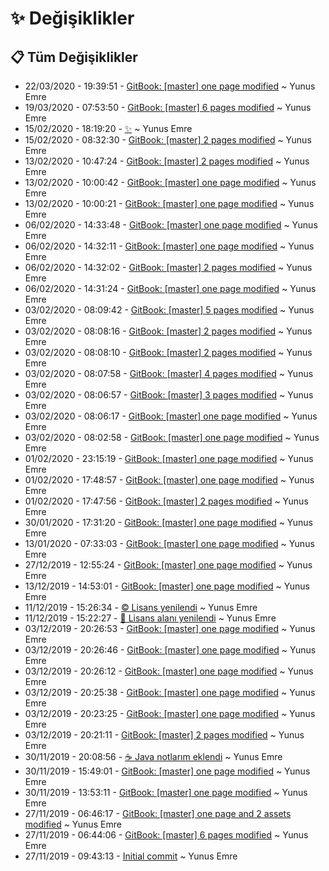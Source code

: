 # ✨ Değişiklikler

## 📋 Tüm Değişiklikler

- 22/03/2020 - 19:39:51 - [GitBook: [master] one page modified](https://github.com/YEmreAk/YEmoji/commit/7d6574e6a5f4aa471b34152f345d140ba0da52cf?diff=split) ~ Yunus Emre
- 19/03/2020 - 07:53:50 - [GitBook: [master] 6 pages modified](https://github.com/YEmreAk/YEmoji/commit/7ef519738bb7eb090c2349890b8034efaa4383e1?diff=split) ~ Yunus Emre
- 15/02/2020 - 18:19:20 - [✨](https://github.com/YEmreAk/YEmoji/commit/d7601c64e3d8dd82c558cc9393a4273bb94fd92b?diff=split) ~ Yunus Emre
- 15/02/2020 - 08:32:30 - [GitBook: [master] 2 pages modified](https://github.com/YEmreAk/YEmoji/commit/1c9c9302b4a7dc27900c2959cd5b581b32fbee56?diff=split) ~ Yunus Emre
- 13/02/2020 - 10:47:24 - [GitBook: [master] 2 pages modified](https://github.com/YEmreAk/YEmoji/commit/1fbfac4614ba46c99f8d7768015d9276390e5137?diff=split) ~ Yunus Emre
- 13/02/2020 - 10:00:42 - [GitBook: [master] one page modified](https://github.com/YEmreAk/YEmoji/commit/736b1dc9916d0ed7c604dabce0d538be3749c4bd?diff=split) ~ Yunus Emre
- 13/02/2020 - 10:00:21 - [GitBook: [master] one page modified](https://github.com/YEmreAk/YEmoji/commit/834450e091cf1a6bf0c2d4359eba6f31d4eebb96?diff=split) ~ Yunus Emre
- 06/02/2020 - 14:33:48 - [GitBook: [master] one page modified](https://github.com/YEmreAk/YEmoji/commit/123c25b82b9119867bfbbbee3c851aae307af28b?diff=split) ~ Yunus Emre
- 06/02/2020 - 14:32:11 - [GitBook: [master] one page modified](https://github.com/YEmreAk/YEmoji/commit/1d0dcc1f247a5bc4c710da342c84f8fc8877547d?diff=split) ~ Yunus Emre
- 06/02/2020 - 14:32:02 - [GitBook: [master] 2 pages modified](https://github.com/YEmreAk/YEmoji/commit/2874f82f52acfb8304c77c6bd014e444a0d45994?diff=split) ~ Yunus Emre
- 06/02/2020 - 14:31:24 - [GitBook: [master] one page modified](https://github.com/YEmreAk/YEmoji/commit/3be520fbae9a62561091478fc0128185fd4d1083?diff=split) ~ Yunus Emre
- 03/02/2020 - 08:09:42 - [GitBook: [master] 5 pages modified](https://github.com/YEmreAk/YEmoji/commit/b4177ed5f3efbbe9e48045f6113cfe0266a1f078?diff=split) ~ Yunus Emre
- 03/02/2020 - 08:08:16 - [GitBook: [master] 2 pages modified](https://github.com/YEmreAk/YEmoji/commit/463006ca7c51bbdd90bab63304695a0dda0c5fe2?diff=split) ~ Yunus Emre
- 03/02/2020 - 08:08:10 - [GitBook: [master] 2 pages modified](https://github.com/YEmreAk/YEmoji/commit/38df0f6a72121a00b35ba9d9597656bb793c8518?diff=split) ~ Yunus Emre
- 03/02/2020 - 08:07:58 - [GitBook: [master] 4 pages modified](https://github.com/YEmreAk/YEmoji/commit/b2b6c92d481829ac2ffe37e7b846aea07126dc6e?diff=split) ~ Yunus Emre
- 03/02/2020 - 08:06:57 - [GitBook: [master] 3 pages modified](https://github.com/YEmreAk/YEmoji/commit/9f4b5a2a5741e769ecece80bf16dea5b25089f3b?diff=split) ~ Yunus Emre
- 03/02/2020 - 08:06:17 - [GitBook: [master] one page modified](https://github.com/YEmreAk/YEmoji/commit/f4e0dcd5bcc192eaedd4463bdd9691b1430c7499?diff=split) ~ Yunus Emre
- 03/02/2020 - 08:02:58 - [GitBook: [master] one page modified](https://github.com/YEmreAk/YEmoji/commit/bb15ea6645fd1418684c86b4abd1accff4c04806?diff=split) ~ Yunus Emre
- 01/02/2020 - 23:15:19 - [GitBook: [master] one page modified](https://github.com/YEmreAk/YEmoji/commit/375b524018d0fe88524b2eef94424f2659f6536c?diff=split) ~ Yunus Emre
- 01/02/2020 - 17:48:57 - [GitBook: [master] one page modified](https://github.com/YEmreAk/YEmoji/commit/0d8995c8feeaf0e5e436de8bef2149f5d51674e4?diff=split) ~ Yunus Emre
- 01/02/2020 - 17:47:56 - [GitBook: [master] 2 pages modified](https://github.com/YEmreAk/YEmoji/commit/85c3a421f3706ecde105cf84a7c5c65d98b6ebf6?diff=split) ~ Yunus Emre
- 30/01/2020 - 17:31:20 - [GitBook: [master] one page modified](https://github.com/YEmreAk/YEmoji/commit/8068463a572ec4f0307a17f1a6dbf38e0d1542a6?diff=split) ~ Yunus Emre
- 13/01/2020 - 07:33:03 - [GitBook: [master] one page modified](https://github.com/YEmreAk/YEmoji/commit/0a299ff5ca8f241a9801bee86773c96cd6e2a5de?diff=split) ~ Yunus Emre
- 27/12/2019 - 12:55:24 - [GitBook: [master] one page modified](https://github.com/YEmreAk/YEmoji/commit/cf237d95cfcdd888c16f7ae4b49e2cfb73845d1b?diff=split) ~ Yunus Emre
- 13/12/2019 - 14:53:01 - [GitBook: [master] one page modified](https://github.com/YEmreAk/YEmoji/commit/e102f04599d9bc835500aa264076215cde60e853?diff=split) ~ Yunus Emre
- 11/12/2019 - 15:26:34 - [©️ Lisans yenilendi](https://github.com/YEmreAk/YEmoji/commit/3a8506efe1f671c0bba657635140190222fe68ae?diff=split) ~ Yunus Emre
- 11/12/2019 - 15:22:27 - [📝 Lisans alanı yenilendi](https://github.com/YEmreAk/YEmoji/commit/b82e05f639a5af076798fa59c2423ef8d09a3898?diff=split) ~ Yunus Emre
- 03/12/2019 - 20:26:53 - [GitBook: [master] one page modified](https://github.com/YEmreAk/YEmoji/commit/2aafa083d5e594a4cdd48b55a5b4d1445bec4965?diff=split) ~ Yunus Emre
- 03/12/2019 - 20:26:46 - [GitBook: [master] one page modified](https://github.com/YEmreAk/YEmoji/commit/6c2f4c149c45bb5a8dc8276dcca9c68e38ac1c34?diff=split) ~ Yunus Emre
- 03/12/2019 - 20:26:12 - [GitBook: [master] one page modified](https://github.com/YEmreAk/YEmoji/commit/6e32ab072df13ed2be7fdd97b200c3886745210c?diff=split) ~ Yunus Emre
- 03/12/2019 - 20:25:38 - [GitBook: [master] one page modified](https://github.com/YEmreAk/YEmoji/commit/37760c342e88af8549a6e9bcde956ba7abe27b47?diff=split) ~ Yunus Emre
- 03/12/2019 - 20:23:25 - [GitBook: [master] one page modified](https://github.com/YEmreAk/YEmoji/commit/8e3cfa11bab92a26d219d7ecc278906fd5abfd71?diff=split) ~ Yunus Emre
- 03/12/2019 - 20:21:11 - [GitBook: [master] 2 pages modified](https://github.com/YEmreAk/YEmoji/commit/078848909c5527c2d0b86727ebb6392589eb4d57?diff=split) ~ Yunus Emre
- 30/11/2019 - 20:08:56 - [☕ Java notlarım eklendi](https://github.com/YEmreAk/YEmoji/commit/77abf498b3d73b5454750ca2bb9fb8784630b328?diff=split) ~ Yunus Emre
- 30/11/2019 - 15:49:01 - [GitBook: [master] one page modified](https://github.com/YEmreAk/YEmoji/commit/8ed0e608ab89940ec5ca930f5db777eadb56e135?diff=split) ~ Yunus Emre
- 30/11/2019 - 13:53:11 - [GitBook: [master] one page modified](https://github.com/YEmreAk/YEmoji/commit/b6fbd74eaee6b5ae66a19f8f837f9ae84881a95c?diff=split) ~ Yunus Emre
- 27/11/2019 - 06:46:17 - [GitBook: [master] one page and 2 assets modified](https://github.com/YEmreAk/YEmoji/commit/8c8a49573b31a270cee3e3b6d200cf6ac2058652?diff=split) ~ Yunus Emre
- 27/11/2019 - 06:44:06 - [GitBook: [master] 6 pages modified](https://github.com/YEmreAk/YEmoji/commit/751bc8cfff3369a0c739adc4ca187c419ad85054?diff=split) ~ Yunus Emre
- 27/11/2019 - 09:43:13 - [Initial commit](https://github.com/YEmreAk/YEmoji/commit/27b976eaa06fcefdc93b70109fcce05003d4b809?diff=split) ~ Yunus Emre